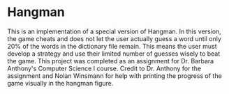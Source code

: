 # Hangman
This is an implementation of a special version of Hangman. In this version, the game cheats and does not let the user actually guess a word until only 20% of the words in the dictionary file remain. This means the user must develop a strategy and use their limited number of guesses wisely to beat the game. This project was completed as an assignment for Dr. Barbara Anthony's Computer Science I course. Credit to Dr. Anthony for the assignment and Nolan Winsmann for help with printing the progress of the game visually in the hangman figure. 
